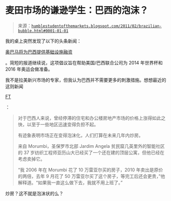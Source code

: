 <!--yml

分类：未分类

日期：2024 年 05 月 18 日 04:23:08

-->

# 麦田市场的谦逊学生：巴西的泡沫？

> 来源：[`humblestudentofthemarkets.blogspot.com/2011/02/brazilian-bubble.html#0001-01-01`](https://humblestudentofthemarkets.blogspot.com/2011/02/brazilian-bubble.html#0001-01-01)

我的桌上突然发现了以下的头条新闻：

[奥巴马将为巴西提供基础设施融资](http://www.reuters.com/article/2011/02/22/obama-brazil-idUSN2227689920110222)

。简短的报道继续说，这项倡议旨在帮助美国/巴西联合公司为 2014 年世界杯和 2016 年奥运会做准备。

我不是拉美新兴市场的专家，但我认为巴西并不需要更多的刺激措施。想想最近的这则新闻

[FT](http://www.ft.com/cms/s/0/1058f3f2-3b98-11e0-a96d-00144feabdc0.html#axzz1EnC86PnH)

：

> 对于巴西人来说，曾经停滞的住宅和办公楼房地产市场的价格上涨得如此之快，以至于一些地区迅速变得负担不起。
> 
> 有迹象表明市场正在变得泡沫化，人们打算在未来几年内炒房。
> 
> 来自 Morumbi，圣保罗市北部 Jardim Angela 贫民窟几英里外的智能社区的 37 岁纺织工程师亚历山大已经买了一个还在建的顶层公寓，但他已经在考虑卖掉它。
> 
> “我 2006 年在 Morumbi 花了 10 万雷亚尔买的房子，2010 年卖出是原价的两倍，去年 9 月花了 50 万雷亚尔买了这个房子，等完工后还会更贵，”他解释道。“如果我一直这么做下去，我就不用上班了。”

炒房？这不就是泡沫状的么？
